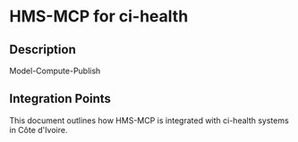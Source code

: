 # HMS-MCP for ci-health

## Description

Model-Compute-Publish

## Integration Points

This document outlines how HMS-MCP is integrated with ci-health systems in Côte d'Ivoire.
